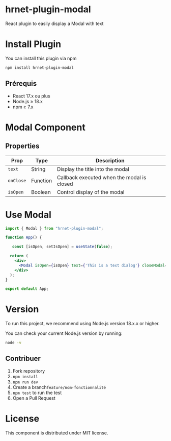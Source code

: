 # hrnet-plugin-modal

React plugin to easily display a Modal with text

# Install Plugin

You can install this plugin via npm

```sh
npm install hrnet-plugin-modal
```
## Prérequis

- React 17.x ou plus
- Node.js ≥ 18.x
- npm ≥ 7.x

# Modal Component

## Properties

| Prop          | Type    | Description                                |
|---------------|---------|--------------------------------------------|
| `text`        | String  | Display the title into the modal           |
| `onClose`     | Function | Callback executed when the modal is closed |
| `isOpen`      | Boolean | Control display of the modal               |

# Use Modal

```jsx
import { Modal } from "hrnet-plugin-modal";

function App() {

   const [isOpen, setIsOpen] = useState(false);

  return (
    <div>
      <Modal isOpen={isOpen} text={'This is a text dialog'} closeModal={() => setIsOpen(false)}/>
    </div>
  );
}

export default App;
```

# Version

To run this project, we recommend using Node.js version 18.x.x or higher.

You can check your current Node.js version by running:

```sh
node -v
```

## Contribuer

1. Fork repository
2. `npm install`  
3. `npm run dev`  
4. Create a branch`feature/nom-fonctionnalité`  
5. `npm test` to run the test
6. Open a Pull Request  

# License

This component is distributed under MIT license.